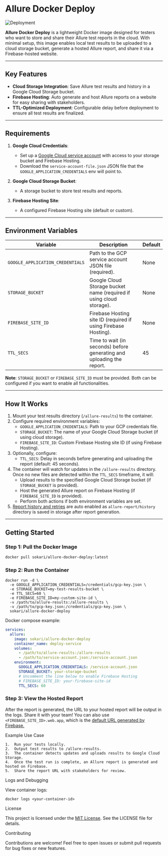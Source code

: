 # Allure Docker Deploy

![Deployment](https://github.com/cybersokari/allure-docker-deploy/actions/workflows/deploy.yaml/badge.svg?branch=main)

**Allure Docker Deploy** is a lightweight Docker image designed for testers who want to store and share their Allure test reports in the cloud. With minimal setup, this image enables local test results to be uploaded to a cloud storage bucket, generate a hosted Allure report, and share it via a Firebase-hosted website.

---

## Key Features
- **Cloud Storage Integration**: Save Allure test results and history in a Google Cloud Storage bucket.
- **Firebase Hosting**: Auto generate and host Allure reports on a website for easy sharing with stakeholders.
- **TTL-Optimized Deployment**: Configurable delay before deployment to ensure all test results are finalized.

---

## Requirements
1. **Google Cloud Credentials**:
    - Set up a [Google Cloud service account](https://firebase.google.com/docs/admin/setup#initialize_the_sdk_in_non-google_environments) with access to your storage bucket and Firebase Hosting.
    - Download the `service-account-file.json` JSON file that the `GOOGLE_APPLICATION_CREDENTIALS` env will point to.

2. **Google Cloud Storage Bucket**:
    - A storage bucket to store test results and reports.

3. **Firebase Hosting Site**:
    - A configured Firebase Hosting site (default or custom).

---

## Environment Variables

| Variable                     | Description                                                                 | Default          |
|------------------------------|-----------------------------------------------------------------------------|------------------|
| `GOOGLE_APPLICATION_CREDENTIALS` | Path to the GCP service account JSON file (required).                   | None             |
| `STORAGE_BUCKET`             | Google Cloud Storage bucket name (required if using cloud storage).         | None             |
| `FIREBASE_SITE_ID`           | Firebase Hosting site ID (required if using Firebase Hosting).              | None             |
| `TTL_SECS`                   | Time to wait (in seconds) before generating and uploading the report.       | 45               |

**Note**: `STORAGE_BUCKET` or `FIREBASE_SITE_ID` must be provided. Both can be configured if you want to enable all functionalities.

---

## How It Works

1. Mount your test results directory (`/allure-results`) to the container.
2. Configure required environment variables:
   - `GOOGLE_APPLICATION_CREDENTIALS`: Path to your GCP credentials file.
   - `STORAGE_BUCKET`: The name of your Google Cloud Storage bucket (if using cloud storage).
   - `FIREBASE_SITE_ID`: Custom Firebase Hosting site ID (if using Firebase Hosting).
3. Optionally, configure:
   - `TTL_SECS`: Delay in seconds before generating and uploading the report (default: 45 seconds).
4. The container will watch for updates in the `/allure-results` directory. Once no new files are detected within the `TTL_SECS` timeframe, it will:
   - Upload results to the specified Google Cloud Storage bucket (if `STORAGE_BUCKET` is provided).
   - Host the generated Allure report on Firebase Hosting (if `FIREBASE_SITE_ID` is provided).
   - Perform both actions if both environment variables are set.
5. [Report history and retries](https://allurereport.org/docs/history-and-retries/#history-and-retries) are auto enabled as `allure-report/history` directory is saved in storage after report generation.
---

## Getting Started

### Step 1: Pull the Docker Image
```bash
docker pull sokari/allure-docker-deploy:latest
```

### Step 2: Run the Container
```shell
docker run -d \
  -e GOOGLE_APPLICATION_CREDENTIALS=/credentials/gcp-key.json \
  -e STORAGE_BUCKET=my-test-results-bucket \
  -e TTL_SECS=60 \
  -e FIREBASE_SITE_ID=my-custom-site-id \
  -v /path/to/allure-results:/allure-results \
  -v /path/to/gcp-key.json:/credentials/gcp-key.json \
  sokari/allure-docker-deploy
```
Docker compose example:
```yaml
services:  
  allure:
    image: sokari/allure-docker-deploy
    container_name: deploy-service
    volumes:
      - /path/to/allure-results:/allure-results
      - /path/to/service-account.json:/service-account.json
    environment:
      GOOGLE_APPLICATION_CREDENTIALS: /service-account.json
      STORAGE_BUCKET: your-storage-bucket
      # Uncomment the line below to enable Firebase Hosting
      # FIREBASE_SITE_ID: your-firebase-site-id
      TTL_SECS: 60
```

### Step 3: View the Hosted Report

After the report is generated, the URL to your hosted report will be output in the logs. Share it with your team!
You can also use `<FIREBASE_SITE_ID>.web.app`, which is the [default URL generated by Firebase.](https://firebase.google.com/docs/hosting/test-preview-deploy#view-changes)

Example Use Case

	1.	Run your tests locally.
	2.	Output test results to /allure-results.
	3.	The container detects updates and uploads results to Google Cloud Storage.
	4.	Once the test run is complete, an Allure report is generated and hosted on Firebase.
	5.	Share the report URL with stakeholders for review.

Logs and Debugging

View container logs:

```shell
docker logs <your-container-id>
```

License

This project is licensed under the [MIT License](https://opensource.org/licenses/MIT). See the LICENSE file for details.

Contributing

Contributions are welcome! Feel free to open issues or submit pull requests for bug fixes or new features.